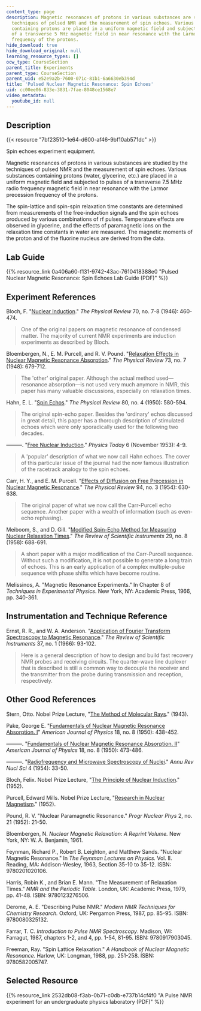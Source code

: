 ```yaml
---
content_type: page
description: Magnetic resonances of protons in various substances are studied by the
  techniques of polsed NMR and the measurement of spin echoes. Various substances
  containing protons are placed in a uniform magnetic field and subjected to polses
  of a transverse 5 MHz magnetic field in near resonance with the Larmor precession
  frequency of the protons.
hide_download: true
hide_download_original: null
learning_resource_types: []
ocw_type: CourseSection
parent_title: Experiments
parent_type: CourseSection
parent_uid: e52e9a2b-7600-071c-81b1-6a6630eb394d
title: 'Pulsed Nuclear Magnetic Resonance: Spin Echoes'
uid: cc00ee06-833e-3831-7fae-8048ce1568e7
video_metadata:
  youtube_id: null
---
```


Description
-----------

{{< resource "7bf23510-1e64-d600-af46-9bf10ab571dc" >}}

Spin echoes experiment equipment.

Magnetic resonances of protons in various substances are studied by the techniques of pulsed NMR and the measurement of spin echoes. Various substances containing protons (water, glycerine, etc.) are placed in a uniform magnetic field and subjected to pulses of a transverse 7.5 MHz radio frequency magnetic field in near resonance with the Larmor precession frequency of the protons.

The spin-lattice and spin-spin relaxation time constants are determined from measurements of the free-induction signals and the spin echoes produced by various combinations of rf pulses. Temperature effects are observed in glycerine, and the effects of paramagnetic ions on the relaxation time constants in water are measured. The magnetic moments of the proton and of the fluorine nucleus are derived from the data.

Lab Guide
---------

{{% resource_link 0a406a60-f131-9742-43ac-7610418388e0 "Pulsed Nuclear Magnetic Resonance: Spin Echoes Lab Guide (PDF)" %}}

Experiment References
---------------------

Bloch, F. "[Nuclear Induction](https://journals.aps.org/pr/abstract/10.1103/PhysRev.70.460)." _The Physical Review_ 70, no. 7-8 (1946): 460-474.

> One of the original papers on magnetic resonance of condensed matter. The majority of current NMR experiments are induction experiments as described by Bloch.

Bloembergen, N., E. M. Purcell, and R. V. Pound. "[Relaxation Effects in Nuclear Magnetic Resonance Absorption](https://journals.aps.org/pr/abstract/10.1103/PhysRev.73.679)." _The Physical Review_ 73, no. 7 (1948): 679-712.

> The 'other' original paper. Although the actual method used—resonance absorption—is not used very much anymore in NMR, this paper has many valuable discussions, especially on relaxation times.

Hahn, E. L. "[Spin Echos](https://journals.aps.org/pr/abstract/10.1103/PhysRev.80.580)." _The Physical Review_ 80, no. 4 (1950): 580-594.

> The original spin-echo paper. Besides the 'ordinary' echos discussed in great detail, this paper has a thorough description of stimulated echoes which were only sporadically used for the following two decades.

———. "[Free Nuclear Induction](https://physicstoday.scitation.org/doi/10.1063/1.3061075)." _Physics Today_ 6 (November 1953): 4-9.

> A 'popular' description of what we now call Hahn echoes. The cover of this particular issue of the journal had the now famous illustration of the racetrack analogy to the spin echoes.

Carr, H. Y., and E. M. Purcell. "[Effects of Diffusion on Free Precession in Nuclear Magnetic Resonance](https://journals.aps.org/pr/abstract/10.1103/PhysRev.94.630)." _The Physical Review_ 94, no. 3 (1954): 630-638.

> The original paper of what we now call the Carr-Purcell echo sequence. Another paper with a wealth of information (such as even-echo rephasing).

Meiboom, S., and D. Gill. "[Modified Spin-Echo Method for Measuring Nuclear Relaxation Times](https://aip.scitation.org/doi/abs/10.1063/1.1716296)." _The Review of Scientific Instruments_ 29, no. 8 (1958): 688-691.

> A short paper with a major modification of the Carr-Purcell sequence. Without such a modification, it is not possible to generate a long train of echoes. This is an early application of a complex multiple-pulse sequence with phase shifts which have become routine.

Melissinos, A. "Magnetic Resonance Experiments." In Chapter 8 of _Techniques in Experimental Physics_. New York, NY: Academic Press, 1966, pp. 340-361.

Instrumentation and Technique Reference
---------------------------------------

Ernst, R. R., and W. A. Anderson. "[Application of Fourier Transform Spectroscopy to Magnetic Resonance](https://aip.scitation.org/doi/abs/10.1063/1.1719961)." _The Review of Scientific Instruments_ 37, no. 1 (1966): 93-102.

> Here is a general description of how to design and build fast recovery NMR probes and receiving circuits. The quarter-wave line duplexer that is described is still a common way to decouple the receiver and the transmitter from the probe during transmission and reception, respectively.

Other Good References
---------------------

Stern, Otto. Nobel Prize Lecture, "[The Method of Molecular Rays](https://www.nobelprize.org/prizes/physics/1943/stern/lecture/)." (1943).

Pake, George E. "[Fundamentals of Nuclear Magnetic Resonance Absorption. I](https://aapt.scitation.org/doi/10.1119/1.1932628)" _American Journal of Physics_ 18, no. 8 (1950): 438-452.

———. "[Fundamentals of Nuclear Magnetic Resonance Absorption. II](https://aapt.scitation.org/doi/10.1119/1.1932643)" _American Journal of Physics_ 18, no. 8 (1950): 473-486.

———. "[Radiofrequency and Microwave Spectroscopy of Nuclei](https://www.annualreviews.org/doi/10.1146/annurev.ns.04.120154.000341)." _Annu Rev Nucl Sci_ 4 (1954): 33-50.

Bloch, Felix. Nobel Prize Lecture, "[The Principle of Nuclear Induction](https://www.nobelprize.org/prizes/physics/1952/bloch/lecture/)." (1952).

Purcell, Edward Mills. Nobel Prize Lecture, "[Research in Nuclear Magnetism](https://www.nobelprize.org/prizes/physics/1952/purcell/lecture/)." (1952).

Pound, R. V. "Nuclear Paramagnetic Resonance." _Progr Nuclear Phys_ 2, no. 21 (1952): 21-50.

Bloembergen, N. _Nuclear Magnetic Relaxation: A Reprint Volume._ New York, NY: W. A. Benjamin, 1961.

Feynman, Richard P., Robert B. Leighton, and Matthew Sands. "Nuclear Magnetic Resonance." In _The Feynman Lectures on Physics._ Vol. II. Reading, MA: Addison-Wesley, 1963, Section 35-10 to 35-12. ISBN: 9780201020106.

Harris, Robin K., and Brian E. Mann. "The Measurement of Relaxation Times." _NMR and the Periodic Table._ London, UK: Academic Press, 1979, pp. 41-48. ISBN: 9780123276506.

Derome, A. E. "Describing Pulse NMR." _Modern NMR Techniques for Chemistry Research._ Oxford, UK: Pergamon Press, 1987, pp. 85-95. ISBN: 9780080325132.

Farrar, T. C. _Introduction to Pulse NMR Spectroscopy_. Madison, WI: Farragut, 1987, chapters 1-2, and 4, pp. 1-54, 81-95. ISBN: 9780917903045.

Freeman, Ray. "Spin Lattice Relaxation." _A Handbook of Nuclear Magnetic Resonance._ Harlow, UK: Longman, 1988, pp. 251-258. ISBN: 9780582005747.

Selected Resource
-----------------

{{% resource_link 2532db08-f3ab-0b71-c0db-e737b14cf4f0 "A Pulse NMR experiment for an undergraduate physics laboratory (PDF)" %}}